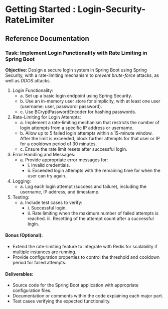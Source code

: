 # Getting Started : Login-Security-RateLimiter

## Reference Documentation

### Task: Implement Login Functionality with Rate Limiting in Spring Boot

**Objective**: Design a secure login system in Spring Boot using Spring Security, with a rate-limiting mechanism to
_prevent brute-force_ attacks, as well as _DDOS_ attacks.

1. Login Functionality:
    * a. Set up a basic login endpoint using Spring Security.
    * b. Use an in-memory user store for simplicity, with at least one user
      (username: user, password: password).
    * c. Use BCryptPasswordEncoder for hashing passwords.
2. Rate-Limiting for Login Attempts:
    * a. Implement a rate-limiting mechanism that restricts the number of login
      attempts from a specific IP address or username.
    * b. Allow up to 5 failed login attempts within a 15-minute window. After the
      limit is exceeded, block further attempts for that user or IP for a cooldown
      period of 30 minutes.
    * c. Ensure the rate limit resets after successful login.
3. Error Handling and Messages:
    * a. Provide appropriate error messages for:
        * i. Invalid credentials.
        * ii. Exceeded login attempts with the remaining time for when the user
          can try again.
4. Logging:
    * a. Log each login attempt (success and failure), including the username, IP
      address, and timestamp.
5. Testing:
    * a. Include test cases to verify:
        * i. Successful login.
        * ii. Rate limiting when the maximum number of failed attempts is
          reached.
          iii. Resetting of the attempt count after a successful login.

#### Bonus (Optional):
* Extend the rate-limiting feature to integrate with Redis for scalability if multiple
  instances are running.
* Provide configuration properties to control the threshold and cooldown period for
  failed attempts.

#### Deliverables:
* Source code for the Spring Boot application with appropriate configuration files.
* Documentation or comments within the code explaining each major part.
* Test cases verifying the expected functionality.